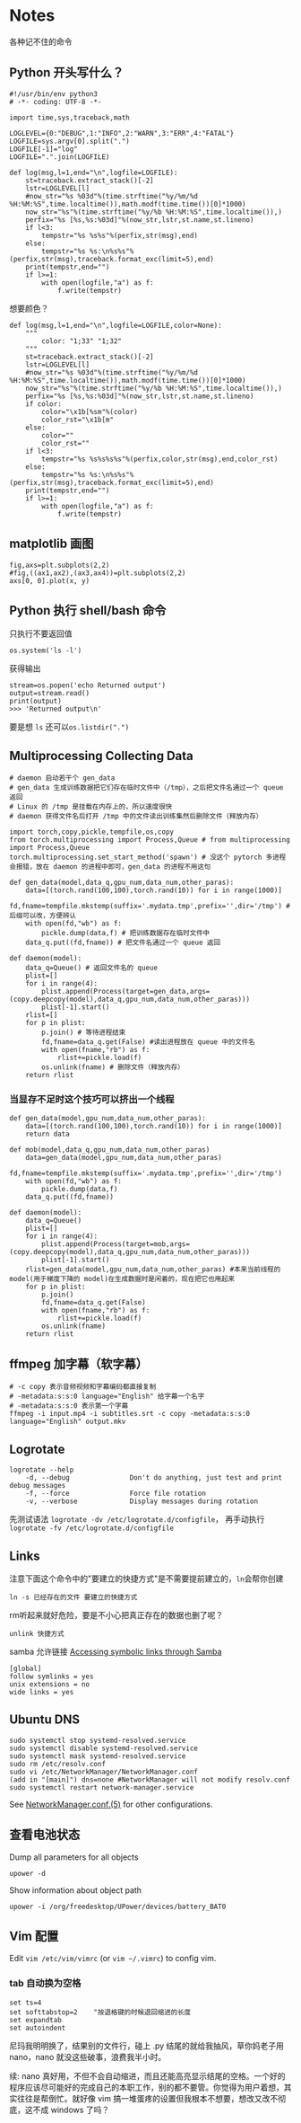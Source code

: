 # Notes
各种记不住的命令

## Python 开头写什么？

```
#!/usr/bin/env python3
# -*- coding: UTF-8 -*-

import time,sys,traceback,math

LOGLEVEL={0:"DEBUG",1:"INFO",2:"WARN",3:"ERR",4:"FATAL"}
LOGFILE=sys.argv[0].split(".")
LOGFILE[-1]="log"
LOGFILE=".".join(LOGFILE)

def log(msg,l=1,end="\n",logfile=LOGFILE):
    st=traceback.extract_stack()[-2]
    lstr=LOGLEVEL[l]
    #now_str="%s %03d"%(time.strftime("%y/%m/%d %H:%M:%S",time.localtime()),math.modf(time.time())[0]*1000)
    now_str="%s"%(time.strftime("%y/%b %H:%M:%S",time.localtime()),)
    perfix="%s [%s,%s:%03d]"%(now_str,lstr,st.name,st.lineno)
    if l<3:
        tempstr="%s %s%s"%(perfix,str(msg),end)
    else:
        tempstr="%s %s:\n%s%s"%(perfix,str(msg),traceback.format_exc(limit=5),end)
    print(tempstr,end="")
    if l>=1:
        with open(logfile,"a") as f:
            f.write(tempstr)
```

想要颜色？

```
def log(msg,l=1,end="\n",logfile=LOGFILE,color=None):
    """
        color: "1;33" "1;32"
    """
    st=traceback.extract_stack()[-2]
    lstr=LOGLEVEL[l]
    #now_str="%s %03d"%(time.strftime("%y/%m/%d %H:%M:%S",time.localtime()),math.modf(time.time())[0]*1000)
    now_str="%s"%(time.strftime("%y/%b %H:%M:%S",time.localtime()),)
    perfix="%s [%s,%s:%03d]"%(now_str,lstr,st.name,st.lineno)
    if color:
        color="\x1b[%sm"%(color)
        color_rst="\x1b[m"
    else:
        color=""
        color_rst=""
    if l<3:
        tempstr="%s %s%s%s%s"%(perfix,color,str(msg),end,color_rst)
    else:
        tempstr="%s %s:\n%s%s"%(perfix,str(msg),traceback.format_exc(limit=5),end)
    print(tempstr,end="")
    if l>=1:
        with open(logfile,"a") as f:
            f.write(tempstr)
```

## matplotlib 画图

```
fig,axs=plt.subplots(2,2)
#fig,((ax1,ax2),(ax3,ax4))=plt.subplots(2,2)
axs[0, 0].plot(x, y)
```

## Python 执行 shell/bash 命令

只执行不要返回值
```
os.system('ls -l')
```
获得输出
```
stream=os.popen('echo Returned output')
output=stream.read()
print(output)
>>> 'Returned output\n'
```

要是想 `ls` 还可以`os.listdir(".")`


## Multiprocessing Collecting Data

```
# daemon 启动若干个 gen_data
# gen_data 生成训练数据把它们存在临时文件中（/tmp），之后把文件名通过一个 queue 返回
# Linux 的 /tmp 是挂载在内存上的，所以速度很快
# daemon 获得文件名后打开 /tmp 中的文件读出训练集然后删除文件（释放内存）

import torch,copy,pickle,tempfile,os,copy
from torch.multiprocessing import Process,Queue # from multiprocessing import Process,Queue
torch.multiprocessing.set_start_method('spawn') # 没这个 pytorch 多进程会报错，放在 daemon 的进程中即可，gen_data 的进程不用这句

def gen_data(model,data_q,gpu_num,data_num,other_paras):
    data=[(torch.rand(100,100),torch.rand(10)) for i in range(1000)]
    fd,fname=tempfile.mkstemp(suffix='.mydata.tmp',prefix='',dir='/tmp') # 后缀可以改，方便辨认
    with open(fd,"wb") as f:
        pickle.dump(data,f) # 把训练数据存在临时文件中
    data_q.put((fd,fname)) # 把文件名通过一个 queue 返回

def daemon(model):
    data_q=Queue() # 返回文件名的 queue
    plist=[]
    for i in range(4):
        plist.append(Process(target=gen_data,args=(copy.deepcopy(model),data_q,gpu_num,data_num,other_paras)))
        plist[-1].start()
    rlist=[]
    for p in plist:
        p.join() # 等待进程结束
        fd,fname=data_q.get(False) #读出进程放在 queue 中的文件名
        with open(fname,"rb") as f:
            rlist+=pickle.load(f)
        os.unlink(fname) # 删除文件（释放内存）
    return rlist
```

### 当显存不足时这个技巧可以挤出一个线程
```
def gen_data(model,gpu_num,data_num,other_paras):
    data=[(torch.rand(100,100),torch.rand(10)) for i in range(1000)]
    return data
    
def mob(model,data_q,gpu_num,data_num,other_paras)
    data=gen_data(model,gpu_num,data_num,other_paras)
    fd,fname=tempfile.mkstemp(suffix='.mydata.tmp',prefix='',dir='/tmp')
    with open(fd,"wb") as f:
        pickle.dump(data,f)
    data_q.put((fd,fname))

def daemon(model):
    data_q=Queue()
    plist=[]
    for i in range(4):
        plist.append(Process(target=mob,args=(copy.deepcopy(model),data_q,gpu_num,data_num,other_paras)))
        plist[-1].start()
    rlist=gen_data(model,gpu_num,data_num,other_paras) #本来当前线程的 model(用于梯度下降的 model)在生成数据时是闲着的，现在把它也用起来
    for p in plist:
        p.join()
        fd,fname=data_q.get(False)
        with open(fname,"rb") as f:
            rlist+=pickle.load(f)
        os.unlink(fname)
    return rlist
```

## ffmpeg 加字幕（软字幕）

```
# -c copy 表示音频视频和字幕编码都直接复制
# -metadata:s:s:0 language="English" 给字幕一个名字
# -metadata:s:s:0 表示第一个字幕
ffmpeg -i input.mp4 -i subtitles.srt -c copy -metadata:s:s:0 language="English" output.mkv
```

## Logrotate

```
logrotate --help
    -d, --debug               Don't do anything, just test and print debug messages
    -f, --force               Force file rotation
    -v, --verbose             Display messages during rotation
```
先测试语法 `logrotate -dv /etc/logrotate.d/configfile`， 再手动执行 `logrotate -fv /etc/logrotate.d/configfile`


## Links

注意下面这个命令中的"要建立的快捷方式"是不需要提前建立的，`ln`会帮你创建

```ln -s 已经存在的文件 要建立的快捷方式```

rm听起来就好危险，要是不小心把真正存在的数据也删了呢？

```unlink 快捷方式```

samba 允许链接 [Accessing symbolic links through Samba](https://access.redhat.com/solutions/54407)

```
[global]
follow symlinks = yes
unix extensions = no
wide links = yes
```

## Ubuntu DNS

```
sudo systemctl stop systemd-resolved.service
sudo systemctl disable systemd-resolved.service
sudo systemctl mask systemd-resolved.service
sudo rm /etc/resolv.conf
sudo vi /etc/NetworkManager/NetworkManager.conf
(add in "[main]") dns=none #NetworkManager will not modify resolv.conf
sudo systemctl restart network-manager.service
```
See [NetworkManager.conf.(5)](https://manpages.debian.org/unstable/network-manager/NetworkManager.conf.5.en.html) for other configurations.


## 查看电池状态
Dump all parameters for all objects

```upower -d```

Show information about object path

```upower -i /org/freedesktop/UPower/devices/battery_BAT0```

## Vim 配置

Edit `vim /etc/vim/vimrc` (or `vim ~/.vimrc`) to config vim.

### tab 自动换为空格
```
set ts=4
set softtabstop=2    "按退格键的时候退回缩进的长度
set expandtab
set autoindent
```
尼玛我明明换了，结果别的文件行，碰上 .py 结尾的就给我抽风，草你妈老子用 nano，nano 就没这些破事，浪费我半小时。

续: nano 真好用，不但不会自动缩进，而且还能高亮显示结尾的空格。一个好的程序应该尽可能好的完成自己的本职工作，别的都不要管。你觉得为用户着想，其实往往是帮倒忙。就好像 vim 搞一堆蛋疼的设置但我根本不想要，想改又改不彻底，这不成 windows 了吗？
